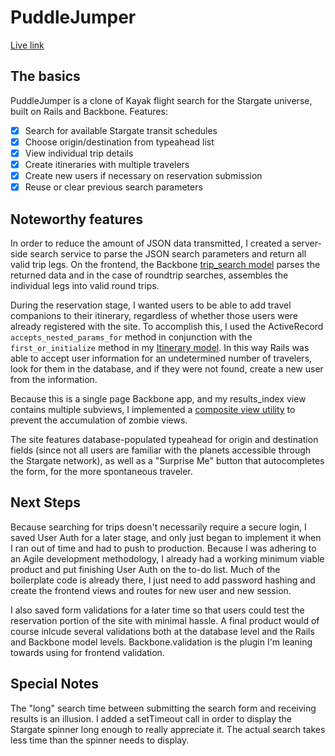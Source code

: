 # PuddleJumper

[Live link](http://www.puddlejumper.space)

## The basics
PuddleJumper is a clone of Kayak flight search for the Stargate universe, built on Rails and Backbone. Features:

- [x] Search for available Stargate transit schedules
- [x] Choose origin/destination from typeahead list
- [x] View individual trip details
- [x] Create itineraries with multiple travelers
- [x] Create new users if necessary on reservation submission
- [x] Reuse or clear previous search parameters

## Noteworthy features
In order to reduce the amount of JSON data transmitted, I created a server-side search service to parse the JSON search parameters and return all valid trip legs. On the frontend, the Backbone [trip_search model][trip_search_bb_model] parses the returned data and in the case of roundtrip searches, assembles the individual legs into valid round trips.

During the reservation stage, I wanted users to be able to add travel companions to their itinerary, regardless of whether those users were already registered with the site. To accomplish this, I used the ActiveRecord `accepts_nested_params_for` method in conjunction with the `first_or_initialize` method in my [Itinerary model][itinerary_model]. In this way Rails was able to accept user information for an undetermined number of travelers, look for them in the database, and if they were not found, create a new user from the information.

Because this is a single page Backbone app, and my results_index view contains multiple subviews, I implemented a [composite view utility][comp_view_util] to prevent the accumulation of zombie views.

The site features database-populated typeahead for origin and destination fields (since not all users are familiar with the planets accessible through the Stargate network), as well as a "Surprise Me" button that autocompletes the form, for the more spontaneous traveler.

[trip_search_bb_model]: ./app/assets/javascripts/models/trip_search.js
[itinerary_model]: ./app/models/itinerary.rb
[comp_view_util]: ./app/assets/javascripts/util/composite_view.js

## Next Steps
Because searching for trips doesn't necessarily require a secure login, I saved User Auth for a later stage, and only just began to implement it when I ran out of time and had to push to production. Because I was adhering to an Agile development methodology, I already had a working minimum viable product and put finishing User Auth on the to-do list. Much of the boilerplate code is already there, I just need to add password hashing and create the frontend views and routes for new user and new session.

I also saved form validations for a later time so that users could test the reservation portion of the site with minimal hassle. A final product would of course inlcude several validations both at the database level and the Rails and Backbone model levels. Backbone.validation is the plugin I'm leaning towards using for frontend validation.

## Special Notes
The "long" search time between submitting the search form and receiving results is an illusion. I added a setTimeout call in order to display the Stargate spinner long enough to really appreciate it. The actual search takes less time than the spinner needs to display.
